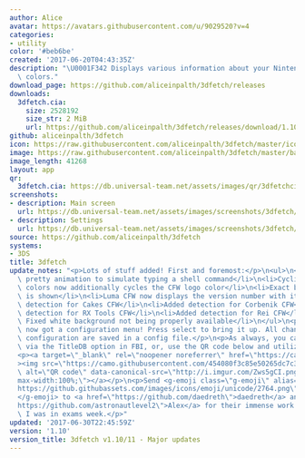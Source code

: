 ```yaml
---
author: Alice
avatar: https://avatars.githubusercontent.com/u/9029520?v=4
categories:
- utility
color: '#beb6be'
created: '2017-06-20T04:43:35Z'
description: "\U0001F342 Displays various information about your Nintendo 3DS in pretty\
  \ colors."
download_page: https://github.com/aliceinpalth/3dfetch/releases
downloads:
  3dfetch.cia:
    size: 2528192
    size_str: 2 MiB
    url: https://github.com/aliceinpalth/3dfetch/releases/download/1.10/3dfetch.cia
github: aliceinpalth/3dfetch
icon: https://raw.githubusercontent.com/aliceinpalth/3dfetch/master/icon.png
image: https://raw.githubusercontent.com/aliceinpalth/3dfetch/master/banner.png
image_length: 41268
layout: app
qr:
  3dfetch.cia: https://db.universal-team.net/assets/images/qr/3dfetchcia.png
screenshots:
- description: Main screen
  url: https://db.universal-team.net/assets/images/screenshots/3dfetch/main-screen.png
- description: Settings
  url: https://db.universal-team.net/assets/images/screenshots/3dfetch/settings.png
source: https://github.com/aliceinpalth/3dfetch
systems:
- 3DS
title: 3dfetch
update_notes: "<p>Lots of stuff added! First and foremost:</p>\n<ul>\n<li>Added a\
  \ pretty animation to simulate typing a shell command</li>\n<li>Cycling left text\
  \ colors now additionally cycles the CFW logo color</li>\n<li>Exact battery percentage\
  \ is shown</li>\n<li>Luma CFW now displays the version number with it</li>\n<li>Added\
  \ detection for Cakes CFW</li>\n<li>Added detection for Corbenik CFW</li>\n<li>Added\
  \ detection for RX Tools CFW</li>\n<li>Added detection for Rei CFW</li>\n<li>1.11:\
  \ Fixed white background not being properly available</li>\n</ul>\n<p>We've also\
  \ now got a configuration menu! Press select to bring it up. All changes to the\
  \ configuration are saved in a config file.</p>\n<p>As always, you can update 3dfetch\
  \ via the TitleDB option in FBI, or, use the QR code below and utilize remote install.</p>\n\
  <p><a target=\"_blank\" rel=\"noopener noreferrer\" href=\"https://camo.githubusercontent.com/454080f3c85e50265dc7c3015cccf92f3785f4e501a01cce68c340bad1438938/687474703a2f2f692e696d6775722e636f6d2f5a7773356743492e706e67\"\
  ><img src=\"https://camo.githubusercontent.com/454080f3c85e50265dc7c3015cccf92f3785f4e501a01cce68c340bad1438938/687474703a2f2f692e696d6775722e636f6d2f5a7773356743492e706e67\"\
  \ alt=\"QR code\" data-canonical-src=\"http://i.imgur.com/Zws5gCI.png\" style=\"\
  max-width:100%;\"></a></p>\n<p>Send <g-emoji class=\"g-emoji\" alias=\"heart\" fallback-src=\"\
  https://github.githubassets.com/images/icons/emoji/unicode/2764.png\">\u2764\uFE0F\
  </g-emoji> to <a href=\"https://github.com/daedreth\">daedreth</a> and <a href=\"\
  https://github.com/astronautlevel2\">Alex</a> for their immense work on this while\
  \ I was in exams week.</p>"
updated: '2017-06-30T22:45:59Z'
version: '1.10'
version_title: 3dfetch v1.10/11 - Major updates
---
```

